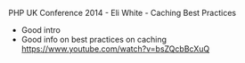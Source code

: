 
PHP UK Conference 2014 - Eli White - Caching Best Practices
- Good intro
- Good info on best practices on caching
https://www.youtube.com/watch?v=bsZQcbBcXuQ